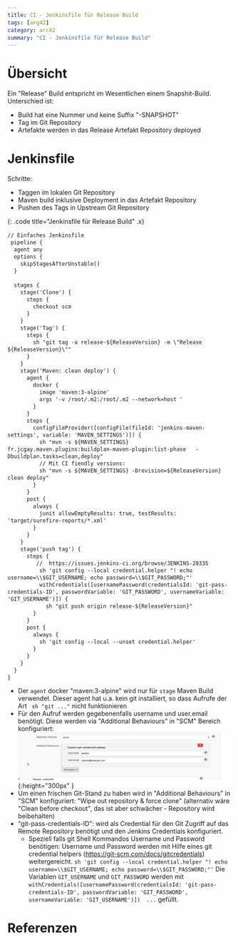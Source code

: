 ```yaml
---
title: CI - Jenkinsfile für Release Build
tags: [arg42]
category: arc42
summary: "CI - Jenkinsfile für Release Build"
---
```


# Übersicht

Ein "Release" Build entspricht im Wesentlichen einem Snapshit-Build. Unterschied ist:

* Build hat eine Nummer und keine Suffix "-SNAPSHOT"
* Tag im Git Repository
* Artefakte werden in das Release Artefakt Repository deployed  

# Jenkinsfile

Schritte:

* Taggen im lokalen Git Repository
* Maven build inklusive Deployment in das Artefakt Repository
* Pushen des Tags in Upstream Git Repository
  

{: .code title="Jenkinsfile für Release Build" .x}
~~~
// Einfaches Jenkinsfile 
 pipeline {
  agent any 
  options {
    skipStagesAfterUnstable()
  }
  
  stages {
    stage('Clone') {
      steps {
        checkout scm
      }
    }
    stage('Tag') {
      steps {
        sh "git tag -a release-${ReleaseVersion} -m \"Release ${ReleaseVersion}\""  
      }
    }
    stage('Maven: clean deploy') {
      agent {
        docker {
          image 'maven:3-alpine'
          args '-v /root/.m2:/root/.m2 --network=host '
        }
      }
      steps {
        configFileProvider([configFile(fileId: 'jenkins-maven-settings', variable: 'MAVEN_SETTINGS')]) {
          sh "mvn -s ${MAVEN_SETTINGS}  fr.jcgay.maven.plugins:buildplan-maven-plugin:list-phase   -Dbuildplan.tasks=clean,deploy"
          // Mit CI fiendly versions:
          sh "mvn -s ${MAVEN_SETTINGS} -Drevision=${ReleaseVersion} clean deploy"
        }
      }
      post {
        always {
          junit allowEmptyResults: true, testResults: 'target/surefire-reports/*.xml' 
        }
      }
    }
    stage('push tag') {
      steps {
         //  https://issues.jenkins-ci.org/browse/JENKINS-28335
          sh 'git config --local credential.helper "! echo username=\\$GIT_USERNAME; echo password=\\$GIT_PASSWORD;"'
          withCredentials([usernamePassword(credentialsId: 'git-pass-credentials-ID', passwordVariable: 'GIT_PASSWORD', usernameVariable: 'GIT_USERNAME')]) {
            sh "git push origin release-${ReleaseVersion}"
        }
      }
      post {
        always {
          sh 'git config --local --unset credential.helper'
        }
      }
    }  
  }
}

~~~   

* Der `agent` docker "maven:3-alpine" wird nur für `stage` Maven Build verwendet. Dieser agent hat u.a. kein git installiert, 
so dass Aufrufe der Art ` sh "git ..."` nicht funktionieren
*  Für den Aufruf werden gegebenenfalls username und user.email benötigt. Diese werden via "Additional Behaviours" in "SCM" 
Bereich 
konfiguriert: 
![Custom user name](08_05_410_jenkins_jenkinsfile/jenkins_git_custom_user_name.png "Custom user name"){:height="300px" }
* Um einen frischen Git-Stand zu haben wird in "Additional Behaviours" in "SCM"  konfiguriert: "Wipe out repository & force clone" 
(alternativ wäre "Clean before checkout", das ist aber schwächer - Repository wird beibehalten)
* "git-pass-credentials-ID": wird als Credential für den Git Zugriff auf das Remote Repository benötigt und den Jenkins Credentials 
konfiguriert. 
  * Speziell falls git Shell Kommandos Username und Password benötigen:  Username und Password werden mit Hilfe eines git credential helpers (<https://git-scm.com/docs/gitcredentials>) 
weitergereicht. `sh 'git config --local credential.helper "! echo username=\\$GIT_USERNAME; echo password=\\$GIT_PASSWORD;"'`  Die 
Variablen `GIT_USERNAME` und `GIT_PASSWORD` werden mit `withCredentials([usernamePassword(credentialsId: 'git-pass-credentials-ID', passwordVariable: 'GIT_PASSWORD', usernameVariable: 'GIT_USERNAME')]) 
...` gefüllt.


# Referenzen
